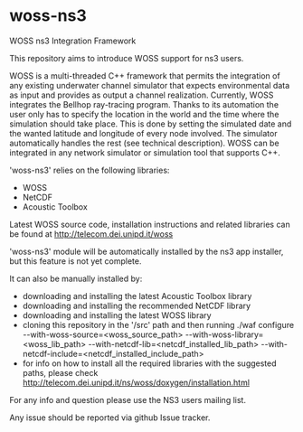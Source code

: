 # woss-ns3
WOSS ns3 Integration Framework

This repository aims to introduce WOSS support for ns3 users.

WOSS is a multi-threaded C++ framework that permits the integration of any existing underwater channel simulator that expects environmental data as input and provides as output a channel realization. 
Currently, WOSS integrates the Bellhop ray-tracing program. 
Thanks to its automation the user only has to specify the location in the world and the time where the simulation should take place. This is done by setting the simulated date and the wanted latitude and longitude of every node involved. The simulator automatically handles the rest (see technical description). 
WOSS can be integrated in any network simulator or simulation tool that supports C++.

'woss-ns3' relies on the following libraries:
- WOSS
- NetCDF
- Acoustic Toolbox

Latest WOSS source code, installation instructions and related libraries can be found at http://telecom.dei.unipd.it/woss

'woss-ns3' module will be automatically installed by the ns3 app installer, but this feature is not yet complete.

It can also be manually installed by:
- downloading and installing the latest Acoustic Toolbox library
- downloading and installing the recommended NetCDF library
- downloading and installing the latest WOSS library
- cloning this repository in the '<ns3-dir>/src' path and then running ./waf configure 
--with-woss-source=<woss_source_path> --with-woss-library=<woss_lib_path> --with-netcdf-lib=<netcdf_installed_lib_path> --with-netcdf-include=<netcdf_installed_include_path>
- for info on how to install all the required libraries with the suggested paths, please check  http://telecom.dei.unipd.it/ns/woss/doxygen/installation.html

For any info and question please use the NS3 users mailing list.

Any issue should be reported via github Issue tracker.
